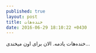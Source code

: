```yaml
---
published: true
layout: post
title: خنده‌هات
date: 2016-06-29 18:10:22 +0430
---
```


خنده‌هات یادمه. الان برای اون میخندی...
